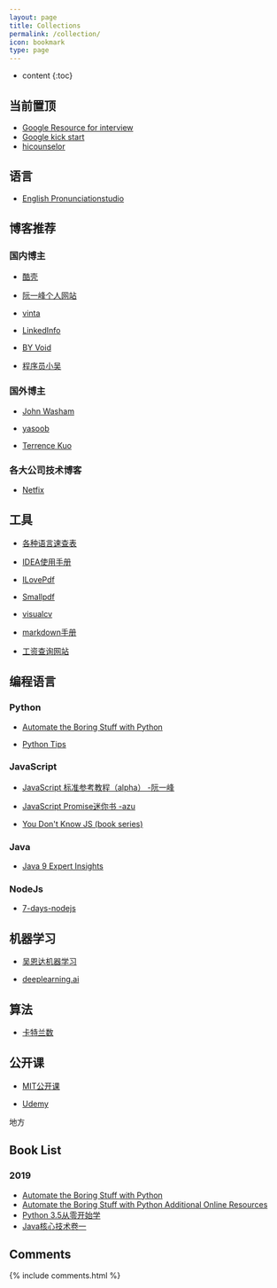 ```yaml
---
layout: page
title: Collections
permalink: /collection/
icon: bookmark
type: page
---
```


* content
{:toc}

## 当前置顶
* [Google Resource for interview](https://techdevguide.withgoogle.com/)
* [Google kick start](https://codingcompetitions.withgoogle.com/kickstart)
* [hicounselor](http://hicounselor.com/)

## 语言
* [English Pronunciationstudio](https://pronunciationstudio.com/)

## 博客推荐
### 国内博主
* [酷壳](https://coolshell.cn/)

* [阮一峰个人网站](http://www.ruanyifeng.com/home.html)

* [vinta](https://vinta.ws/code/category/about-misc)

* [LinkedInfo](https://linkedinfo.co/)

* [BY Void](https://www.byvoid.com/en/)

* [程序员小吴](https://cxyxiaowu.com)

### 国外博主
* [John Washam](https://startupnextdoor.com/)

* [yasoob](https://yasoob.me/)

* [Terrence Kuo](http://www.terrencekuo.com/)

### 各大公司技术博客
* [Netfix](https://medium.com/netflix-techblog)

## 工具
* [各种语言速查表](https://www.w3cschool.cn/dict/)

* [IDEA使用手册](http://wiki.jikexueyuan.com/project/intellij-idea-tutorial/)

* [ILovePdf](https://www.ilovepdf.com/)

* [Smallpdf](https://smallpdf.com/)

* [visualcv](https://www.visualcv.com)

* [markdown手册](http://xianbai.me/learn-md/article/convert/pdf.html)

* [工资查询网站](https://www.payscale.com)

## 编程语言

### Python

* [Automate the Boring Stuff with Python](https://automatetheboringstuff.com/)

* [Python Tips](https://book.pythontips.com/en/latest/)

### JavaScript

* [JavaScript 标准参考教程（alpha） -阮一峰](http://javascript.ruanyifeng.com/)

* [JavaScript Promise迷你书 -azu](http://liubin.org/promises-book/)

* [You Don't Know JS (book series)](https://github.com/getify/You-Dont-Know-JS)

### Java

* [Java 9 Expert Insights](https://www.oracle.com/java/java9-screencasts.html)

### NodeJs

* [7-days-nodejs](https://nqdeng.github.io/7-days-nodejs/#1.5.1)

## 机器学习

* [吴恩达机器学习](http://study.163.com/course/introduction.htm?courseId=1004570029)

* [deeplearning.ai](http://mooc.study.163.com/course/2001281002?tid=2001392029#/info)

## 算法
* [卡特兰数](http://lanqi.org/skills/10939/)

## 公开课
* [MIT公开课](https://ocw.mit.edu/index.htm)

* [Udemy](https://www.udemy.com)

地方

## Book List
### 2019
* [Automate the Boring Stuff with Python](https://automatetheboringstuff.com/)
* [Automate the Boring Stuff with Python Additional Online Resources](https://nostarch.com/automatestuffresources)
* [Python 3.5从零开始学](https://book.douban.com/subject/27179280/)
* [Java核心技术卷一](https://book.douban.com/subject/26880667/)

## Comments

{% include comments.html %}




